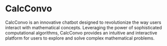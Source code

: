 # CalcConvo
CalcConvo is an innovative chatbot designed to revolutionize the way users interact with mathematical concepts. Leveraging the power of sophisticated computational algorithms, CalcConvo provides an intuitive and interactive platform for users to explore and solve complex mathematical problems.

